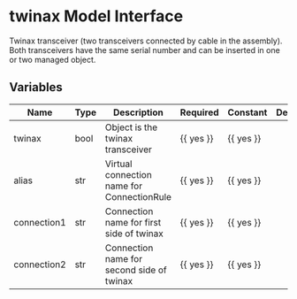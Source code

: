 # twinax Model Interface

Twinax transceiver (two transceivers connected by cable in the assembly).
Both transceivers have the same serial number and can be inserted in one or two managed object.

## Variables

| Name        | Type | Description                                | Required  | Constant  | Default |
| ----------- | ---- | ------------------------------------------ | --------- | --------- | ------- |
| twinax      | bool | Object is the twinax transceiver           | {{ yes }} | {{ yes }} |         |
| alias       | str  | Virtual connection name for ConnectionRule | {{ yes }} | {{ yes }} |         |
| connection1 | str  | Connection name for first side of twinax   | {{ yes }} | {{ yes }} |         |
| connection2 | str  | Connection name for second side of twinax  | {{ yes }} | {{ yes }} |         |
